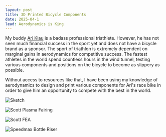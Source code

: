 ```yaml
---
layout: post
title: 3D Printed Bicycle Components
date: 2025-04-1
lead: Aerodynamics is King
---
```


My buddy [Ari Klau](https://www.youtube.com/@archmdz) is a badass professional triathlete. However, he has not seen much financial success in the sport yet and does not have a bicycle brand as a sponsor. The sport of triathlon is extremely dependent on marginal gains in aerodynamics for competitive success. The fastest athletes in the world spend countless hours in the wind tunnel, testing various components and positions on the bicycle to become as slippery as possible.

Without access to resources like that, I have been using my knowledge of aerodynamics to design and print various components for Ari's race bike in order to give him an opportunity to compete with the best in the world.

![Sketch](https://walter.teitelbaum.us/assets/files/Sketch.jpg "Some Sketches")

![Scott Plasma Fairing](https://walter.teitelbaum.us/assets/files/Scott%20Fairing.jpg "Fairing for Scott Plasma RC")

![Scott FEA](https://walter.teitelbaum.us/assets/files/Scott%20FEA.jpg "FEA on an adapter piece")

![Speedmax Bottle Riser](https://walter.teitelbaum.us/assets/files/Speedmax%20Bottle%20Riser.jpg "Bottle Riser for Canyon Speedmax")